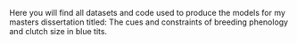 Here you will find all datasets and code used to produce the models for my masters dissertation titled: The cues and constraints of breeding phenology and clutch size in blue tits.
